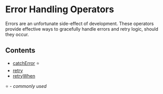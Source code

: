 # Error Handling Operators

Errors are an unfortunate side-effect of development. These operators provide
effective ways to gracefully handle errors and retry logic, should they occur.

## Contents

- [catchError](catch.md) ⭐
- [retry](retry.md)
- [retryWhen](retrywhen.md)

⭐ - _commonly used_
